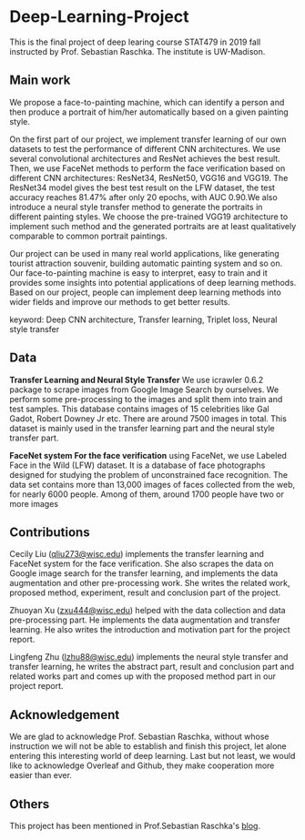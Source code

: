 # Deep-Learning-Project
This is the final project of deep learing course STAT479 in 2019 fall instructed by Prof. Sebastian Raschka. The institute is UW-Madison.

## Main work 
We propose a face-to-painting machine, which can identify a person and then produce a portrait of him/her automatically based on a given painting style.

On the first part of our project, we implement transfer learning of our own datasets to test the performance of different CNN architectures. We use several convolutional architectures and ResNet achieves the best result. Then, we use FaceNet methods to perform the face verification based on different CNN architectures: ResNet34, ResNet50, VGG16 and VGG19. The ResNet34 model gives the best test result on the LFW dataset, the test accuracy reaches 81.47% after only 20 epochs, with AUC 0.90.We also introduce a neural style transfer method to generate the portraits in different painting styles. We choose the pre-trained VGG19 architecture to implement such method and the generated portraits are at least qualitatively comparable to common portrait paintings.

Our project can be used in many real world applications, like generating tourist attraction souvenir, building automatic painting system and so on. Our face-to-painting machine is easy to interpret, easy to train and it provides some insights into potential applications of deep learning methods. Based on our project, people can implement deep learning methods into wider fields and improve our methods to get better results.

keyword: Deep CNN architecture, Transfer learning, Triplet loss, Neural style transfer

## Data 
**Transfer Learning and Neural Style Transfer** We use icrawler 0.6.2 package to scrape images from Google Image Search by ourselves. We perform some pre-processing to the images and split them into train and test samples. This database contains images of 15 celebrities like Gal Gadot, Robert Downey Jr etc. There are around 7500 images in total. This dataset is mainly used in the transfer learning part and the neural style transfer part.

**FaceNet system For the face verification** using FaceNet, we use Labeled Face in the Wild (LFW) dataset. It is a database of face photographs designed for studying the problem of unconstrained face recognition. The data set contains more than 13,000 images of faces collected from the web, for nearly 6000 people. Among of them, around 1700 people have two or more images

## Contributions 
Cecily Liu (qliu273@wisc.edu) implements the transfer learning and FaceNet system for the face verification. She also scrapes the data on Google image search for the transfer learning, and implements the data augmentation and other pre-processing work. She writes the related work, proposed method, experiment, result and conclusion part of the project.

Zhuoyan Xu (zxu444@wisc.edu) helped with the data collection and data pre-processing part. He implements the data augmentation and transfer learning. He also writes the introduction and motivation part for the project report.

Lingfeng Zhu (lzhu88@wisc.edu) implements the neural style transfer and transfer learning, he writes the abstract part, result and conclusion part and related works part and comes up with the proposed method part in our project report.

## Acknowledgement
We are glad to acknowledge Prof. Sebastian Raschka, without whose instruction we will not be able to establish and finish this project, let alone entering this interesting world of deep learning. Last but not least, we would like to acknowledge Overleaf and Github, they make cooperation more easier than ever.

## Others
This project has been mentioned in Prof.Sebastian Raschka's [blog](https://sebastianraschka.com/blog/2019/student-gallery-1.html). 


